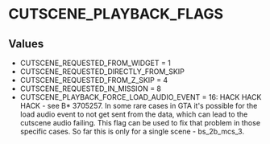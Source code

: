 # CUTSCENE_PLAYBACK_FLAGS

## Values
* CUTSCENE_REQUESTED_FROM_WIDGET = 1
* CUTSCENE_REQUESTED_DIRECTLY_FROM_SKIP
* CUTSCENE_REQUESTED_FROM_Z_SKIP = 4
* CUTSCENE_REQUESTED_IN_MISSION = 8
* CUTSCENE_PLAYBACK_FORCE_LOAD_AUDIO_EVENT = 16: HACK HACK HACK - see B* 3705257. In some rare cases in GTA it's possible for the load audio event to not get sent from the data, which can lead to the cutscene audio failing. This flag can be used to fix that problem in those specific cases. So far this is only for a single scene - bs_2b_mcs_3.
